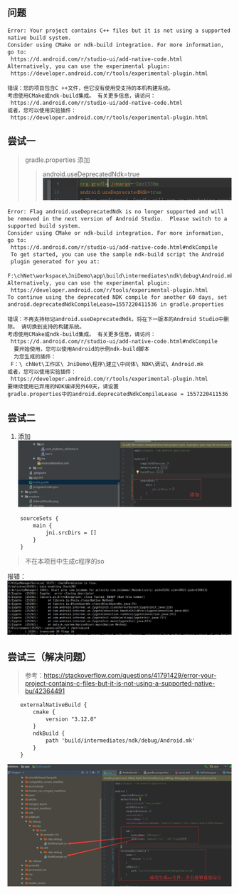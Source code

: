 ## 问题
```
Error: Your project contains C++ files but it is not using a supported native build system.
Consider using CMake or ndk-build integration. For more information, go to:
 https://d.android.com/r/studio-ui/add-native-code.html
Alternatively, you can use the experimental plugin:
 https://developer.android.com/r/tools/experimental-plugin.html
 
错误：您的项目包含C ++文件，但它没有使用受支持的本机构建系统。
考虑使用CMake或ndk-build集成。 有关更多信息，请访问：
 https://d.android.com/r/studio-ui/add-native-code.html
或者，您可以使用实验插件：
 https://developer.android.com/r/tools/experimental-plugin.html
 ```
 
## 尝试一
> gradle.properties 添加
>>android.useDeprecatedNdk=true
![Alt text](./errorSoCompile_try1.png)
```
Error: Flag android.useDeprecatedNdk is no longer supported and will be removed in the next version of Android Studio.  Please switch to a supported build system.
Consider using CMake or ndk-build integration. For more information, go to:
 https://d.android.com/r/studio-ui/add-native-code.html#ndkCompile
 To get started, you can use the sample ndk-build script the Android
 plugin generated for you at:
 F:\chNet\workspace\JniDemo\app\build\intermediates\ndk\debug\Android.mk
Alternatively, you can use the experimental plugin:
 https://developer.android.com/r/tools/experimental-plugin.html
To continue using the deprecated NDK compile for another 60 days, set 
android.deprecatedNdkCompileLease=1557220411536 in gradle.properties

错误：不再支持标记android.useDeprecatedNdk，将在下一版本的Android Studio中删除。 请切换到支持的构建系统。
考虑使用CMake或ndk-build集成。 有关更多信息，请访问：
 https://d.android.com/r/studio-ui/add-native-code.html#ndkCompile
  要开始使用，您可以使用Android的示例ndk-build脚本
  为您生成的插件：
 F：\ chNet\工作区\ JniDemo\程序\建立\中间体\ NDK\调试\ Android.mk
或者，您可以使用实验插件：
 https://developer.android.com/r/tools/experimental-plugin.html
要继续使用已弃用的NDK编译另外60天，请设置
gradle.properties中的android.deprecatedNdkCompileLease = 1557220411536
```

## 尝试二
1. 添加
![Alt text](./errorSoCompile_try2.png)
```
    sourceSets {
        main {
            jni.srcDirs = []
        }
    }
``` 
>不在本项目中生成c程序的so

报错：
![Alt text](./errorSoCompile_try3.png)

## 尝试三（解决问题）
>参考：https://stackoverflow.com/questions/41791429/error-your-project-contains-c-files-but-it-is-not-using-a-supported-native-bu/42364491
```
    externalNativeBuild {
        cmake {
            version "3.12.0"
        }
        ndkBuild {
            path 'build/intermediates/ndk/debug/Android.mk'
        }
    }
```
![Alt text](./errorSoCompile_try_ok.png)